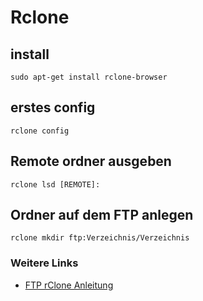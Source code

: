 # Rclone

## install
```
sudo apt-get install rclone-browser
```

## erstes config
```
rclone config
```

## Remote ordner ausgeben
```
rclone lsd [REMOTE]:
```

## Ordner auf dem FTP anlegen
```
rclone mkdir ftp:Verzeichnis/Verzeichnis
```

### Weitere Links
+ [FTP rClone Anleitung](https://rclone.org/ftp/)

